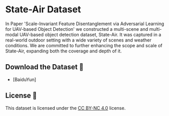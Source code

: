 # State-Air Dataset 

In Paper 'Scale-Invariant Feature Disentanglement via Adversarial Learning for UAV-based Object Detection' we constructed a multi-scene and multi-modal UAV-based object detection  dataset, State-Air. It was captured in a real-world outdoor setting with a wide variety of scenes and weather conditions. We are committed to further enhancing the scope and scale of State-Air, expanding both the coverage and depth of it.

## Download the Dataset 📂

*  [BaiduYun]

## License 🎈
This dataset is licensed under the [CC BY-NC 4.0](https://creativecommons.org/licenses/by/4.0/) license.
